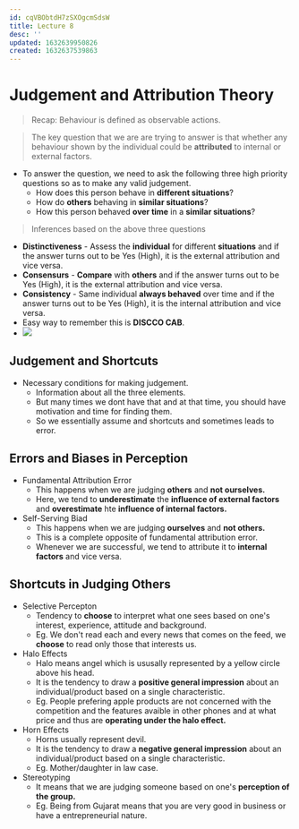 ```yaml
---
id: cqVBObtdH7zSXOgcmSdsW
title: Lecture 8
desc: ''
updated: 1632639950826
created: 1632637539863
---
```


# Judgement and Attribution Theory
> Recap: Behaviour is defined as observable actions.

> The key question that we are are trying to answer is that whether any behaviour shown by the individual could be **attributed** to internal or external factors.

* To answer the question, we need to ask the following three high priority questions so as to make any valid judgement.
    * How does this person behave in **different situations**?
    * How do **others** behaving in **similar situations**?
    * How this person behaved **over time** in a **similar situations**?

> Inferences based on the above three questions
* **Distinctiveness** - Assess the **individual** for different **situations** and if the answer turns out to be Yes (High), it is the external attribution and vice versa.
* **Consensurs** - **Compare** with **others** and if the answer turns out to be Yes (High), it is the external attribution and vice versa.
* **Consistency** - Same individual **always behaved** over time and if the answer turns out to be Yes (High), it is the internal attribution and vice versa.
* Easy way to remember this is **DISCCO CAB**.
* ![](/assets/images/2021-09-26-12-18-40.png)

## Judgement and Shortcuts
* Necessary conditions for making judgement.
    * Information about all the three elements.
    * But many times we dont have that and at that time, you should have motivation and time for finding them.
    * So we essentially assume and shortcuts and sometimes leads to error.

## Errors and Biases in Perception
* Fundamental Attribution Error
    * This happens when we are judging **others** and **not ourselves.**
    * Here, we tend to **underestimate** the **influence of external factors** and **overestimate** hte **influence of internal factors.**
* Self-Serving Biad
    * This happens when we are judging **ourselves** and **not others.**
    * This is a complete opposite of fundamental attribution error.
    * Whenever we are successful, we tend to attribute it to **internal factors** and vice versa.

## Shortcuts in Judging Others
* Selective Percepton
    * Tendency to **choose** to interpret what one sees based on one's interest, experience, attitude and background.
    * Eg. We don't read each and every news that comes on the feed, we **choose** to read only those that interests us.
* Halo Effects
    * Halo means angel which is ususally represented by a yellow circle above his head.
    * It is the tendency to draw a **positive general impression** about an individual/product based on a single characteristic.
    * Eg. People prefering apple products are not concerned with the competition and the features avaible in other phones and at what price and thus are **operating under the halo effect.**
* Horn Effects
    * Horns usually represent devil.
    * It is the tendency to draw a **negative general impression** about an individual/product based on a single characteristic.
    * Eg. Mother/daughter in law case.
* Stereotyping
    * It means that we are judging someone based on one's **perception of the group.**
    * Eg. Being from Gujarat means that you are very good in business or have a entrepreneurial nature.
